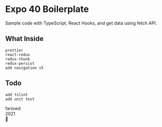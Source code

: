 # Expo 40 Boilerplate

Sample code with TypeScript, React Hooks, and get data using fetch API.

## What Inside

```
prettier
react-redux
redux-thunk
redux-persist
add navigation v5
```

## Todo

```
add tslint
add unit test
```

fariswd  
2021  
🦠
